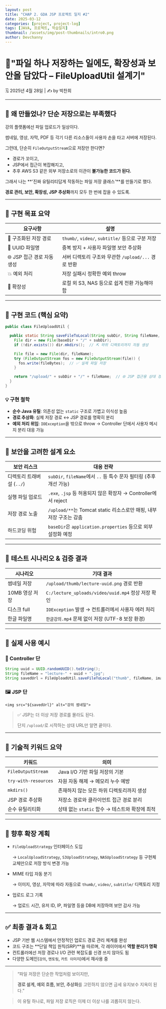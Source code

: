 ```yaml
---
layout: post
title: "CHAP 2. GDA JSP 프로젝트 일지 #2"
date: 2025-03-12
categories: [project, project-log]
tags: [JAVA, 프로젝트, 학습일지]
thumbnail: /assets/img/post-thumbnails/intro0.png
author: Devchanny
---
```


# 📌"파일 하나 저장하는 일에도, 확장성과 보안을 담았다 – FileUploadUtil 설계기"

🗓 2025년 4월 28일 | ✍️ by 박찬희

---

## 🧭 왜 만들었나? 단순 저장으로는 부족했다

강의 플랫폼에선 파일 업로드가 일상이다.

썸네일, 영상, 자막, PDF 등 각기 다른 리소스들이 사용자 손을 타고 서버에 저장된다.

그런데, 단순히 `FileOutputStream`으로 저장만 한다면?

- 경로가 꼬이고,
- JSP에서 접근이 복잡해지고,
- 추후 AWS S3 같은 외부 저장소로의 이관이 **불가능한 코드가 된다.**

그래서 나는 **'진짜 유틸리티답게 작동하는 파일 저장 클래스'**를 만들기로 했다.

**경로 관리, 보안, 확장성, JSP 추상화**까지 모두 한 번에 잡을 수 있도록.

---

## 🎯 구현 목표 요약

| 요구사항 | 설명 |
| --- | --- |
| 📁 구조화된 저장 경로 | `thumb/`, `video/`, `subtitle/` 등으로 구분 저장 |
| 🔑 UUID 파일명 | 중복 방지 + 사용자 파일명 보안 추상화 |
| 🌐 JSP 접근 경로 자동 생성 | 서버 디렉토리 구조와 무관한 `/upload/...` 경로 반환 |
| 💥 예외 처리 | 저장 실패시 정확한 예외 throw |
| 🔧 확장성 | 로컬 외 S3, NAS 등으로 쉽게 전환 가능해야 함 |

---

## 🧩 구현 코드 (핵심 요약)

```java
public class FileUploadUtil {

  public static String saveFileToLocal(String subDir, String fileName, byte[] fileBytes, String baseDir) throws IOException {
    File dir = new File(baseDir + "/" + subDir);
    if (!dir.exists()) dir.mkdirs();  // ⛏ 하위 디렉토리까지 자동 생성

    File file = new File(dir, fileName);
    try (FileOutputStream fos = new FileOutputStream(file)) {
      fos.write(fileBytes);  // ✅ 실제 파일 저장
    }

    return "/upload/" + subDir + "/" + fileName;  // 🌐 JSP 접근용 상대 경로 반환
  }
}
```

### 💡 구현 철학

- **순수 Java 유틸**: 의존성 없는 `static` 구조로 가볍고 이식성 높음
- **경로 추상화**: 실제 저장 경로 ↔ JSP 경로를 명확히 분리
- **예외 처리 위임**: `IOException`을 밖으로 throw → Controller 단에서 사용자 메시지 분리 대응 가능

---

## 🔐 보안을 고려한 설계 요소

| 보안 리스크 | 대응 전략 |
| --- | --- |
| 디렉토리 트래버설 (`../`) | `subDir`, `fileName`에서 `..` 등 특수 문자 필터링 (추후 개선 가능) |
| 실행 파일 업로드 | `.exe`, `.jsp` 등 허용되지 않은 확장자 → Controller에서 reject |
| 저장 경로 노출 | `/upload/**`는 Tomcat static 리소스로만 매핑, 내부 저장 구조는 감춤 |
| 하드코딩 위험 | `baseDir`은 `application.properties` 등으로 외부 설정화 예정 |

---

## 🧪 테스트 시나리오 & 검증 결과

| 시나리오 | 기대 결과 |
| --- | --- |
| 썸네일 저장 | `/upload/thumb/lecture-uuid.png` 경로 반환 |
| 10MB 영상 저장 | `C:/lecture_uploads/video/uuid.mp4` 정상 저장 확인 |
| 디스크 full | `IOException` 발생 → 컨트롤러에서 사용자 에러 처리 |
| 한글 파일명 | `한글강의.mp4` 문제 없이 저장 (UTF-8 보장 환경) |

---

## 🧱 실제 사용 예시

### 💼 Controller 단

```java
String uuid = UUID.randomUUID().toString();
String fileName = "lecture-" + uuid + ".jpg";
String savedUrl = FileUploadUtil.saveFileToLocal("thumb", fileName, imageBytes, BASE_DIR);
```

### 🖼 JSP 단

```
<img src="${savedUrl}" alt="강의 썸네일">
```

> ✅ JSP는 더 이상 저장 경로를 몰라도 된다.
> 
> 
> 단지 `/upload/`로 시작하는 상대 URL만 알면 끝이다.
> 

---

## 🧠 기술적 키워드 요약

| 키워드 | 의미 |
| --- | --- |
| `FileOutputStream` | Java I/O 기반 파일 저장의 기본 |
| `try-with-resources` | 자원 자동 해제 → 메모리 누수 예방 |
| `mkdirs()` | 존재하지 않는 모든 하위 디렉토리까지 생성 |
| JSP 경로 추상화 | 저장소 경로와 클라이언트 접근 경로 분리 |
| 순수 유틸리티화 | 상태 없는 `static` 함수 → 테스트와 확장에 최적 |

---

## 🌱 향후 확장 계획

- `FileUploadStrategy` 인터페이스 도입
    
    → `LocalUploadStrategy`, `S3UploadStrategy`, `NASUploadStrategy` 등 구현체 교체만으로 저장 방식 변경 가능
    
- MIME 타입 자동 분기
    
    → 이미지, 영상, 자막에 따라 자동으로 `thumb/`, `video/`, `subtitle/` 디렉토리 지정
    
- 업로드 로그 기록
    
    → 업로드 시간, 유저 ID, IP, 파일명 등을 DB에 저장하여 보안 감사 가능
    

---

## ✅ 최종 결과 & 회고

- JSP 기반 웹 시스템에서 안정적인 업로드 경로 관리 체계를 완성
- 코드 구조는 **단일 책임 원칙(SRP)**을 따르며, 각 레이어에서 **역할 분리가 명확**
- 컨트롤러에선 저장 경로나 I/O 관련 복잡도를 신경 쓰지 않아도 됨
- 다양한 도메인(`강의`, `멘토링`, `카트 이미지`)에서 재사용 중

---

> “파일 저장은 단순한 작업처럼 보이지만,
> 
> 
> **경로 설계, 예외 흐름, 보안, 추상화**를 고민하지 않으면 금세 유지보수 지옥이 된다.”
> 

> 이 유틸 하나로, 파일 저장 로직은 이제 더 이상 나를 괴롭히지 않는다.
>
